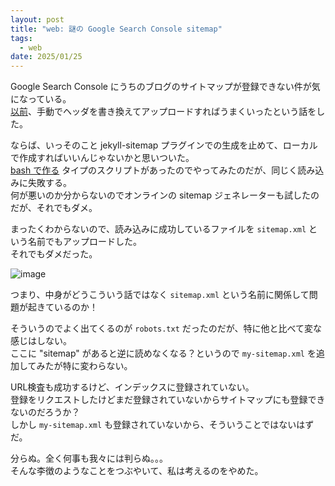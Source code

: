 ```yaml
---
layout: post
title: "web: 謎の Google Search Console sitemap"
tags:
  - web
date: 2025/01/25
---
```


Google Search Console にうちのブログのサイトマップが登録できない件が気になっている。  
[以前](20250111-web.md)、手動でヘッダを書き換えてアップロードすればうまくいったという話をした。

ならば、いっそのこと jekyll-sitemap プラグインでの生成を止めて、ローカルで作成すればいいんじゃないかと思いついた。  
[bash で作る](https://github.com/mcmilk/sitemap-generator) タイプのスクリプトがあったのでやってみたのだが、同じく読み込みに失敗する。  
何が悪いのか分からないのでオンラインの sitemap ジェネレーターも試したのだが、それでもダメ。

まったくわからないので、読み込みに成功しているファイルを `sitemap.xml` という名前でもアップロードした。  
それでもダメだった。

![image](images/20250125b-1.png)

つまり、中身がどうこういう話ではなく `sitemap.xml` という名前に関係して問題が起きているのか！

そういうのでよく出てくるのが `robots.txt` だったのだが、特に他と比べて変な感じはしない。  
ここに "sitemap" があると逆に読めなくなる？というので `my-sitemap.xml` を追加してみたが特に変わらない。

URL検査も成功するけど、インデックスに登録されていない。  
登録をリクエストしたけどまだ登録されていないからサイトマップにも登録できないのだろうか？  
しかし `my-sitemap.xml` も登録されていないから、そういうことではないはずだ。

分らぬ。全く何事も我々には判らぬ。。。  
そんな李徴のようなことをつぶやいて、私は考えるのをやめた。
